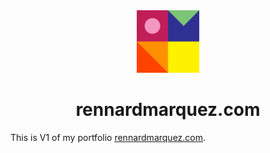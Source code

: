 <div align="center">
  <img alt="Logo" src="https://raw.githubusercontent.com/rennardmarquez/portfolio/master/src/assets/rm-logo.png" width="100" />
</div>
<h1 align="center">
  rennardmarquez.com
</h1>

This is V1 of my portfolio [rennardmarquez.com](https://rennardmarquez.com).
